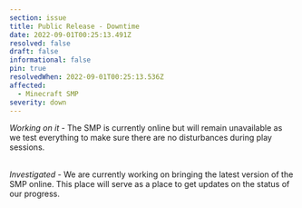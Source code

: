 ```yaml
---
section: issue
title: Public Release - Downtime
date: 2022-09-01T00:25:13.491Z
resolved: false
draft: false
informational: false
pin: true
resolvedWhen: 2022-09-01T00:25:13.536Z
affected:
  - Minecraft SMP
severity: down
---
```

*Working on it* - The SMP is currently online but will remain unavailable as we test everything to make sure there are no disturbances during play sessions.

\
*Investigated* - We are currently working on bringing the latest version of the SMP online. This place will serve as a place to get updates on the status of our progress.